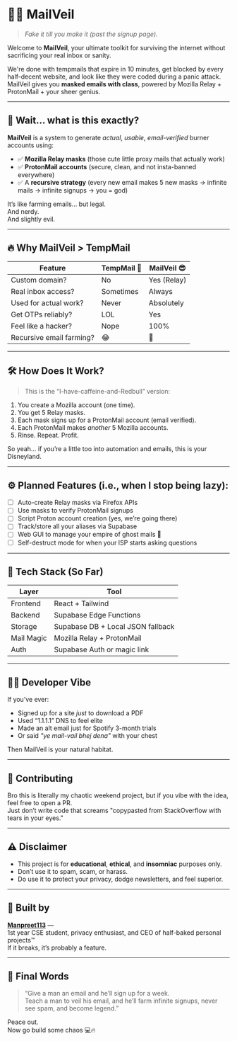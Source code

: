 # 🕵️‍♂️ MailVeil

> *Fake it till you make it (past the signup page).*

Welcome to **MailVeil**, your ultimate toolkit for surviving the internet without sacrificing your real inbox or sanity.  

We're done with tempmails that expire in 10 minutes, get blocked by every half-decent website, and look like they were coded during a panic attack.  
MailVeil gives you **masked emails with class**, powered by Mozilla Relay + ProtonMail + your sheer genius.  

---

## 🧠 Wait... what is this exactly?

**MailVeil** is a system to generate *actual*, *usable*, *email-verified* burner accounts using:

- ✅ **Mozilla Relay masks** (those cute little proxy mails that actually work)
- ✅ **ProtonMail accounts** (secure, clean, and not insta-banned everywhere)
- ✅ A **recursive strategy** (every new email makes 5 new masks → infinite mails → infinite signups → you = god)

It’s like farming emails… but legal.  
And nerdy.  
And slightly evil.  

---

## 🔥 Why MailVeil > TempMail

| Feature                | TempMail 🥴 | MailVeil 😎 |
|------------------------|-------------|--------------|
| Custom domain?         | No          | Yes (Relay) |
| Real inbox access?     | Sometimes   | Always      |
| Used for actual work?  | Never       | Absolutely  |
| Get OTPs reliably?     | LOL         | Yes         |
| Feel like a hacker?    | Nope        | 100%        |
| Recursive email farming? | 😂         | 🤯          |

---

## 🛠️ How Does It Work?

> This is the “I-have-caffeine-and-Redbull” version:

1. You create a Mozilla account (one time).
2. You get 5 Relay masks.
3. Each mask signs up for a ProtonMail account (email verified).
4. Each ProtonMail makes *another* 5 Mozilla accounts.
5. Rinse. Repeat. Profit.

So yeah… if you’re a little too into automation and emails, this is your Disneyland.

---

## ⚙️ Planned Features (i.e., when I stop being lazy):

- [ ] Auto-create Relay masks via Firefox APIs
- [ ] Use masks to verify ProtonMail signups
- [ ] Script Proton account creation (yes, we’re going there)
- [ ] Track/store all your aliases via Supabase
- [ ] Web GUI to manage your empire of ghost mails 👻
- [ ] Self-destruct mode for when your ISP starts asking questions

---

## 🧪 Tech Stack (So Far)

| Layer         | Tool               |
|---------------|--------------------|
| Frontend      | React + Tailwind  |
| Backend       | Supabase Edge Functions |
| Storage       | Supabase DB + Local JSON fallback |
| Mail Magic    | Mozilla Relay + ProtonMail |
| Auth          | Supabase Auth or magic link |

---

## 👨‍💻 Developer Vibe

If you’ve ever:

- Signed up for a site *just* to download a PDF  
- Used “1.1.1.1” DNS to feel elite  
- Made an alt email just for Spotify 3-month trials  
- Or said *"ye mail-vail bhej dena"* with your chest

Then MailVeil is your natural habitat.

---

## 🤝 Contributing

Bro this is literally my chaotic weekend project, but if you vibe with the idea, feel free to open a PR.  
Just don’t write code that screams "copypasted from StackOverflow with tears in your eyes."

---

## ⚠️ Disclaimer

- This project is for **educational**, **ethical**, and **insomniac** purposes only.  
- Don’t use it to spam, scam, or harass.  
- Do use it to protect your privacy, dodge newsletters, and feel superior.

---

## 👑 Built by

**[Manpreet113](https://github.com/Manpreet113)** —  
1st year CSE student, privacy enthusiast, and CEO of half-baked personal projects™  
If it breaks, it’s probably a feature.

---

## 💬 Final Words

> “Give a man an email and he’ll sign up for a week.  
Teach a man to veil his email, and he’ll farm infinite signups, never see spam, and become legend.”

Peace out.  
Now go build some chaos 💻🔥
